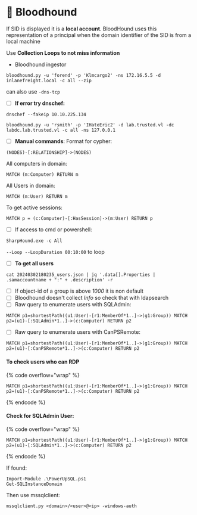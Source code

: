 # 🐶 Bloodhound

If SID is displayed it is a **local account**. BloodHound uses this representation of a principal when the domain identifier of the SID is from a local machine

Use **Collection Loops to not miss information**

* Bloodhound ingestor

```
bloodhound.py -u 'forend' -p 'Klmcargo2' -ns 172.16.5.5 -d inlanefreight.local -c all --zip
```

can also use `-dns-tcp`

* [ ] **If error try dnschef:**

```
dnschef --fakeip 10.10.225.134	
```

```
bloodhound.py -u 'rsmith' -p 'IHateEric2' -d lab.trusted.vl -dc labdc.lab.trusted.vl -c all -ns 127.0.0.1
```

* [ ] **Manual commands**: Format for cypher:

```
(NODES)-[:RELATIONSHIP]->(NODES)
```

All computers in domain:

```
MATCH (m:Computer) RETURN m
```

All Users in domain:

```
MATCH (m:User) RETURN m
```

To get active sessions:

```
MATCH p = (c:Computer)-[:HasSession]->(m:User) RETURN p
```

* [ ] If access to cmd or powershell:

```
SharpHound.exe -c All
```

`--Loop --LoopDuration 00:10:00` to loop

* [ ] **To get all users**

```
cat 20240302180235_users.json | jq '.data[].Properties | .samaccountname + ":" + .description' -r
```

* [ ] If object-id of a group is above _1000_ it is non default
* [ ] Bloodhound doesn't collect _Info_ so check that with ldapsearch
* [ ] Raw query to enumerate users with SQLAdmin:&#x20;

```
MATCH p1=shortestPath((u1:User)-[r1:MemberOf*1..]->(g1:Group)) MATCH p2=(u1)-[:SQLAdmin*1..]->(c:Computer) RETURN p2
```

* [ ] Raw query to enumerate users with CanPSRemote:&#x20;

```
MATCH p1=shortestPath((u1:User)-[r1:MemberOf*1..]->(g1:Group)) MATCH p2=(u1)-[:CanPSRemote*1..]->(c:Computer) RETURN p2
```

#### **To check users who can RDP**

{% code overflow="wrap" %}
```
MATCH p1=shortestPath((u1:User)-[r1:MemberOf*1..]->(g1:Group)) MATCH p2=(u1)-[:CanPSRemote*1..]->(c:Computer) RETURN p2
```
{% endcode %}

#### Check for SQLAdmin User:

{% code overflow="wrap" %}
```
MATCH p1=shortestPath((u1:User)-[r1:MemberOf*1..]->(g1:Group)) MATCH p2=(u1)-[:SQLAdmin*1..]->(c:Computer) RETURN p2
```
{% endcode %}

If found:

```
Import-Module .\PowerUpSQL.ps1
Get-SQLInstanceDomain
```

Then use mssqlclient:

```
mssqlclient.py <domain>/<user>@<ip> -windows-auth
```
